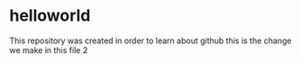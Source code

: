 # helloworld
This repository was created in order to learn about github
this is the change we make in this file 2
